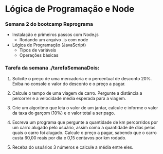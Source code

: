 # Lógica de Programação e Node

### Semana 2 do bootcamp Reprograma

- Instalação e primeiros passos com Node.js
    - Rodando um arquivo .js com node
- Lógica de Programação (JavaScript)
    - Tipos de variáveis
    - Operações básicas

### Tarefa da semana ./tarefaSemanaDois:

1. Solicite o preço de uma mercadoria e o percentual de desconto 20%. Exiba no console o valor do desconto e o preço a pagar.

2. Calcule o tempo de uma viagem de carro. Pergunte a distância a percorrer e a velocidade média esperada para a viagem.

3. Crie um algoritmo que leia o valor de um jantar, calcule e informe o valor da taxa do garçom (10%) e o valor total a ser pago.

4. Escreva um programa que pergunte a quantidade de km percorridos por um carro alugado pelo usuário, assim como a quantidade de dias pelos quais o carro foi alugado. Calcule o preço a pagar, sabendo que o carro custa 60,00 reais por dia e 0,15 centavos por km rodado.

5. Receba do usuários 3 números e calcule a média entre eles.


